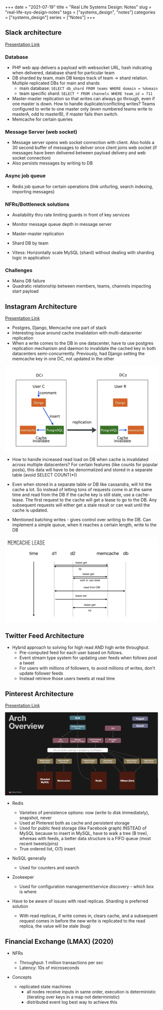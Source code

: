 +++ 
date = "2021-07-19" 
title = "Real Life Systems Design: Notes" 
slug = "real-life-sys-design-notes" 
tags = ["systems_design", "notes"] 
categories = ["systems_design"] 
series = ["Notes"] 
+++

## Slack architecture

[Presentation Link](https://www.infoq.com/presentations/slack-infrastructure/)

### Database

- PHP web app delivers a payload with websocket URL, hash indicating when delivered, database shard for particular team
- DB sharded by team, main DB keeps track of team -> shard relation. Multiple replicated DBs for main and shards
  - main database: `SELECT db_shard FROM teams WHERE domain = %domain`
  - team specific shard: `SELECT * FROM channels WHERE team_id = 711`
- Master-master replication so that writes can always go through, even if one master is down. How to handle duplicate/conflicting writes? Teams configured to write to one master only (even numbered teams write to masterA, odd to masterB), if master fails then switch.
- Memcache for certain queries

### Message Server (web socket)

- Message server opens web socket connection with client. Also holds a 30 second buffer of messages to deliver once client joins web socket (if messages have been delivered between payload delivery and web socket connection)
- Also persists messages by writing to DB

### Async job queue

- Redis job queue for certain operations (link unfurling, search indexing, importing messages)

### NFRs/Bottleneck solutions
- Availability thru rate limiting guards in front of key services
- Monitor message queue depth in message server
- Master-master replication
- Shard DB by team

- Vitess: Horizontally scale MySQL (shard) without dealing with sharding logic in application

### Challenges
- Mains DB failure
- Quadratic relationship between members, teams, channels impacting start payload

## Instagram Architecture

[Presentation Link](https://www.infoq.com/presentations/instagram-scale-infrastructure/)

- Postgres, Django, Memcache one part of stack
- Interesting issue around cache invalidation with multi-datacenter replication
- When a write comes to the DB in one datacenter, have to use postgres replication mechanism and daemon to invalidate the cached key in both datacenters semi-concurrently. Previously, had Django setting the memcache key in one DC, not updated in the other

![Cache invalidation](https://raw.githubusercontent.com/jkapl/joelkaplandev/master/static/insta_cache_invalidate.png?raw=true)

- How to handle increased read load on DB when cache is invalidated across multiple datacenters? For certain features (like counts for popular posts), this data will have to be denormalized and stored in a separate table (avoid SELECT COUNT(*))
- Even when stored in a separate table or DB like cassandra, will hit the cache a lot. So instead of letting tons of requests come in at the same time and read from the DB if the cache key is still stale, use a cache-lease. The first request to the cache will get a lease to go to the DB. Any subsequent requests will either get a stale result or can wait until the cache is updated.

- Mentioned batching writes - gives control over writing to the DB. Can implement a simple queue, when it reaches a certain length, write to the DB

![Cache lease](https://raw.githubusercontent.com/jkapl/joelkaplandev/master/static/insta_cache_lease.png?raw=true)

## Twitter Feed Architecture

- Hybrid approach to solving for high read AND high write throughput.
  - Pre-computed feed for each user based on follows. 
  - Event stream type system for updating user feeds when follows post a tweet
  - For users with millions of followers, to avoid millions of writes, don't update follower feeds
  - Instead retrieve those users tweets at read time

## Pinterest Architecture

[Presentation Link](https://www.youtube.com/watch?v=jQNCuD_hxdQ)


![Pinterest Arch](https://raw.githubusercontent.com/jkapl/joelkaplandev/master/static/pinterest_arch.png?raw=true)

- Redis
  - Varieties of persistence options: now (write to disk immediately), snapshot, never
  - Used at Pinterest both as cache and persistent storage
  - Used for public feed storage (like Facebook graph) INSTEAD of MySQL because to insert in MySQL, have to walk a tree (B tree), whereas with feeds, a better data structure is a FIFO queue (most recent tweets/pins)
  - True ordered list, O(1) insert

- NoSQL generally
  - Used for counters and search

- Zookeeper
  - Used for configuration management/service discovery - which box is where

- Have to be aware of issues with read replicas. Sharding is preferred solution
  - With read replicas, if write comes in, clears cache, and a subsequent request comes in before the new write is replicated to the read replica, the value will be stale (bug)


## Financial Exchange (LMAX) (2020)

- NFRs
  - Throughput: 1 million transactions per sec
  - Latency: 10s of microseconds

- Concepts
  - replicated state machines
    - all nodes receive inputs in same order, execution is deterministic (iterating over keys in a map not deterministic)
    - distributed event log best way to achieve this

